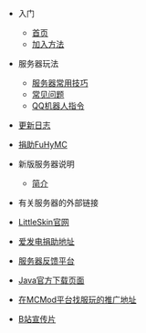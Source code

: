 * 入门
  * [首页](/README "FuHyMC - Minecraft高版本粘液科技群组服务器")
  * [加入方法](how-to-join.md)
* 服务器玩法
  * [服务器常用技巧](fu-wu-qi-wan-fa/useful-skills.md)
  * [常见问题](fu-wu-qi-wan-fa/faq.md)
  * [QQ机器人指令](fu-wu-qi-wan-fa/qqbot.md)
* [更新日志](changelog.md)
* [捐助FuHyMC](sponsor.md)
* 新版服务器说明
  * [简介](new-version.md)

* 有关服务器的外部链接
* [LittleSkin官网](https://mcskin.littleservice.cn/)
* [爱发电捐助地址](https://afdian.net/@DXTL666)
* [服务器反馈平台](https://support.qq.com/products/174476)
* [Java官方下载页面](https://java.com/zh-CN/download/)
* [在MCMod平台找服玩的推广地址](https://play.mcmod.cn/sv20183807.html)
* [B站宣传片](https://www.bilibili.com/video/BV13k4y1B7jJ/)

